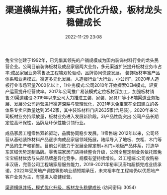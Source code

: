 ﻿---
title: 渠道横纵并拓，模式优化升级，板材龙头稳健成长
date: 2022-11-29 23:08
tags:
- 兔宝宝
updated: 
---

兔宝宝创建于1992年，已凭借其领先的产销规模成为国内装饰材料行业的龙头民营企业。公司目前装饰板材及成品家居两大业务，多元渠道扩张提升板材业务市占率;成品家居业务零售及工程端双轮驱动，品牌协同快速发展。
装饰板材丰富产品体系和业务模式，渠道多元化发展。人造板行业“大行业，小公司”，2020年人造板行业市场容量7000亿以上，1)业务模式:公司2010年开始探索OEM模式，轻资产运营提升经营效率。2017年公司推广易装模式定位板材深加工，加强板材销售;2)渠道建设:2019年以来公司大力推进工装、家装、家具厂等小B端渠道业务拓展、发展分公司运营进行渠道深耕与管理优化，2021年末兔宝宝在全国建立的各体系专卖店数量达到3542家，其中装饰材料门店2635家(含易装)。2020年来公司板材业务持续放量，板材业务进入发展新阶段。3)产品性能突出:公司产品长期定位高环保性，品牌及环保性能引领行业。
<!-- more -->
成品家居工程零售双轮驱动，品牌协同稳步发展。1)零售端:2012年以来，公司经营从基础装饰材料产品逐步向成品家居领域拓展，陆续导入了地板、衣柜、木门等产品的生产和销售。目前公司致力于发展全屋定制+木门+地板产品体系，打造华东区域优势定制品牌。零售端家居门店持续整合升级，公司全屋定制业务依托图兔宝宝板材优势与头部品牌差异化竞争，规模有望持续增长。2)工程端:公司收购裕丰汉唐，完善公司工程端家居服务能力，2019-2021年裕丰汉唐均超额完成业绩承诺，2022年受房地产调控等影响业绩短期承压，未来裕丰在工程端仍以优质地产客户业务为主，有望进入稳健经营。

[渠道横纵并拓，模式优化升级，板材龙头稳健成长](https://url12.ctfile.com/f/3948612-735802052-38658b?p=3054)
(访问密码: 3054)

